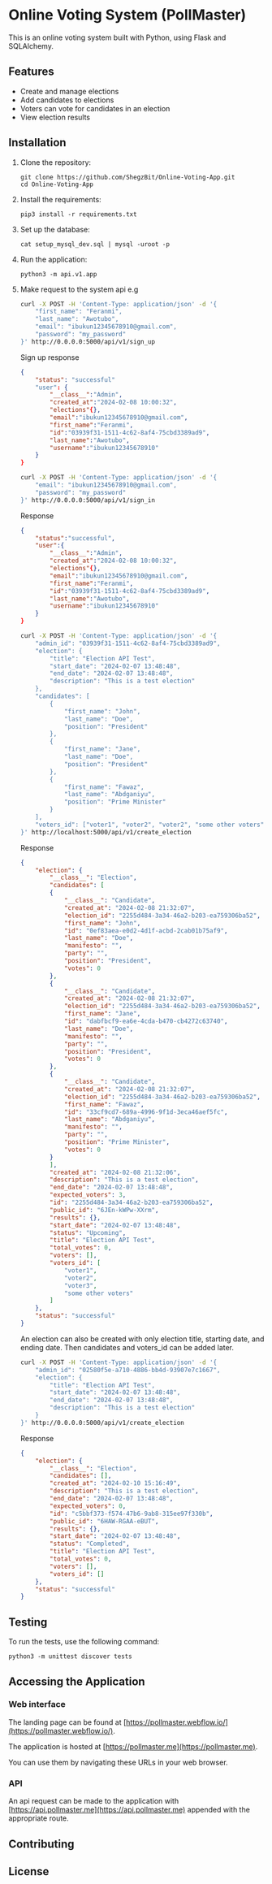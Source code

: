 # Online Voting System (PollMaster)

This is an online voting system built with Python, using Flask and SQLAlchemy.

## Features

- Create and manage elections
- Add candidates to elections
- Voters can vote for candidates in an election
- View election results

## Installation

1. Clone the repository:
    ```
    git clone https://github.com/ShegzBit/Online-Voting-App.git
    cd Online-Voting-App
    ```

2. Install the requirements:
    ```
    pip3 install -r requirements.txt
    ```

3. Set up the database:
    ```
    cat setup_mysql_dev.sql | mysql -uroot -p
    ```

4. Run the application:
    ```
    python3 -m api.v1.app
    ```

5. Make request to the system api
    e.g
    ```bash
    curl -X POST -H 'Content-Type: application/json' -d '{
        "first_name": "Feranmi",
        "last_name": "Awotubo",
        "email": "ibukun12345678910@gmail.com",
        "password": "my_password"
    }' http://0.0.0.0:5000/api/v1/sign_up
    ```
    Sign up response
    ```json
    {
        "status": "successful"
        "user": {
            "__class__":"Admin",
            "created_at":"2024-02-08 10:00:32",
            "elections"{},
            "email":"ibukun12345678910@gmail.com",
            "first_name":"Feranmi",
            "id":"03939f31-1511-4c62-8af4-75cbd3389ad9",
            "last_name":"Awotubo",
            "username":"ibukun12345678910"
        }
    }
    ```

    ```bash
    curl -X POST -H 'Content-Type: application/json' -d '{
        "email": "ibukun12345678910@gmail.com",
        "password": "my_password"
    }' http://0.0.0.0:5000/api/v1/sign_in
    ```
    Response
    ```json
    {
        "status":"successful",
        "user":{
            "__class__":"Admin",
            "created_at":"2024-02-08 10:00:32",
            "elections"{},
            "email":"ibukun12345678910@gmail.com",
            "first_name":"Feranmi",
            "id":"03939f31-1511-4c62-8af4-75cbd3389ad9",
            "last_name":"Awotubo",
            "username":"ibukun12345678910"
        }
    }
    ```

    ```bash
    curl -X POST -H 'Content-Type: application/json' -d '{
        "admin_id": "03939f31-1511-4c62-8af4-75cbd3389ad9",
        "election": {
            "title": "Election API Test",
            "start_date": "2024-02-07 13:48:48",
            "end_date": "2024-02-07 13:48:48",
            "description": "This is a test election"
        },
        "candidates": [
            {
                "first_name": "John",
                "last_name": "Doe",
                "position": "President"
            },
            {
                "first_name": "Jane",
                "last_name": "Doe",
                "position": "President"
            },
            {
                "first_name": "Fawaz",
                "last_name": "Abdganiyu",
                "position": "Prime Minister"
            }
        ],
        "voters_id": ["voter1", "voter2", "voter2", "some other voters"]
    }' http://localhost:5000/api/v1/create_election
    ```
    Response
    ```json
    {
        "election": {
            "__class__": "Election",
            "candidates": [
            {
                "__class__": "Candidate",
                "created_at": "2024-02-08 21:32:07",
                "election_id": "2255d484-3a34-46a2-b203-ea759306ba52",
                "first_name": "John",
                "id": "0ef83aea-e0d2-4d1f-acbd-2cab01b75af9",
                "last_name": "Doe",
                "manifesto": "",
                "party": "",
                "position": "President",
                "votes": 0
            },
            {
                "__class__": "Candidate",
                "created_at": "2024-02-08 21:32:07",
                "election_id": "2255d484-3a34-46a2-b203-ea759306ba52",
                "first_name": "Jane",
                "id": "dabfbcf9-ea6e-4cda-b470-cb4272c63740",
                "last_name": "Doe",
                "manifesto": "",
                "party": "",
                "position": "President",
                "votes": 0
            },
            {
                "__class__": "Candidate",
                "created_at": "2024-02-08 21:32:07",
                "election_id": "2255d484-3a34-46a2-b203-ea759306ba52",
                "first_name": "Fawaz",
                "id": "33cf9cd7-689a-4996-9f1d-3eca46aef5fc",
                "last_name": "Abdganiyu",
                "manifesto": "",
                "party": "",
                "position": "Prime Minister",
                "votes": 0
            }
            ],
            "created_at": "2024-02-08 21:32:06",
            "description": "This is a test election",
            "end_date": "2024-02-07 13:48:48",
            "expected_voters": 3,
            "id": "2255d484-3a34-46a2-b203-ea759306ba52",
            "public_id": "6JEn-kWPw-XXrm",
            "results": {},
            "start_date": "2024-02-07 13:48:48",
            "status": "Upcoming",
            "title": "Election API Test",
            "total_votes": 0,
            "voters": [],
            "voters_id": [
                "voter1",
                "voter2",
                "voter3",
                "some other voters"
            ]
        },
        "status": "successful"
    }
    ```
	An election can also be created with only election title, starting date,
	and ending date. Then candidates and voters_id can be added later.
	```bash
	curl -X POST -H 'Content-Type: application/json' -d '{
        "admin_id": "02580f5e-a710-4886-bb4d-93907e7c1667",
        "election": {
            "title": "Election API Test",
            "start_date": "2024-02-07 13:48:48",
            "end_date": "2024-02-07 13:48:48",
            "description": "This is a test election"
        }
    }' http://0.0.0.0:5000/api/v1/create_election
	```
	Response
	```json
	{
        "election": {
            "__class__": "Election",
            "candidates": [],
            "created_at": "2024-02-10 15:16:49",
            "description": "This is a test election",
            "end_date": "2024-02-07 13:48:48",
            "expected_voters": 0,
            "id": "c5bbf373-f574-47b6-9ab8-315ee97f330b",
            "public_id": "6HAW-RGAA-eBUT",
            "results": {},
            "start_date": "2024-02-07 13:48:48",
            "status": "Completed",
            "title": "Election API Test",
            "total_votes": 0,
            "voters": [],
            "voters_id": []
        },
        "status": "successful"
    }
	```
## Testing

To run the tests, use the following command:
```
python3 -m unittest discover tests
```

## Accessing the Application
### Web interface

The landing page can be found at [https://pollmaster.webflow.io/](https://pollmaster.webflow.io/).

The application is hosted at [https://pollmaster.me](https://pollmaster.me).

You can use them by navigating these URLs in your web browser.

### API
An api request can be made to the application with [https://api.pollmaster.me](https://api.pollmaster.me) appended with
the appropriate route.
## Contributing

## License
